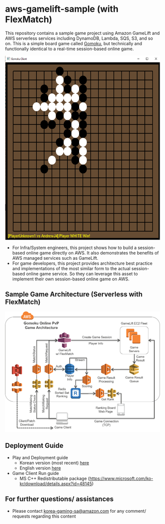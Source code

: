 

# aws-gamelift-sample (with FlexMatch)
This repository contains a sample game project using Amazon GameLift and AWS serverless services including DynamoDB, Lambda, SQS, S3, and so on. This is a simple board game called [Gomoku](https://en.wikipedia.org/wiki/Gomoku), but technically and functionally identical to a real-time session-based online game. 

<img src="web/gomoku.png" width="600" height="600"/>

 - For Infra/System engineers, this project shows how to build a session-based online game directly on AWS. It also demonstrates the benefits of AWS managed services such as GameLift.
 - For game developers, this project provides architecture best practice and implementations of the most similar form to the actual session-based online game service. So they can leverage this asset to implement their own session-based online game on AWS.


## Sample Game Architecture (Serverless with FlexMatch)
![Architecture Overview](web/gomoku_arch.png)


## Deployment Guide
 - Play and Deployment guide 
     - Korean version (most recent) [here](deployment/GameLift_Gomok%2BHoL%2BFlexMatch_KR_latest.pdf)
     - English version [here](deployment/deployment.md)
 - Game Client Run guide
     - MS C++ Redistributable package (https://www.microsoft.com/ko-kr/download/details.aspx?id=48145)

## For further questions/ assistances
 - Please contact korea-gaming-sa@amazon.com for any comment/ requests regarding this content

